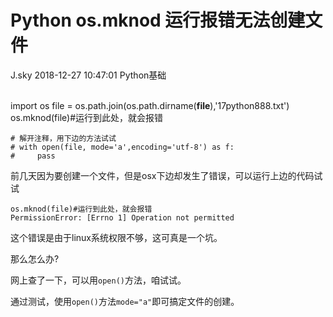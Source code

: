 <div class="blog-article">
<h1 class="title">Python os.mknod 运行报错无法创建文件</h1>
<span class="author">J.sky</span>
<span class="time">2018-12-27 10:47:01</span>
<span class="tag">Python基础</span>
</div>
</br>

import os
    file = os.path.join(os.path.dirname(__file__),'17python888.txt')
    os.mknod(file)#运行到此处，就会报错

    # 解开注释，用下边的方法试试
    # with open(file, mode='a',encoding='utf-8') as f:
    #     pass

前几天因为要创建一个文件，但是osx下边却发生了错误，可以运行上边的代码试试

    os.mknod(file)#运行到此处，就会报错
    PermissionError: [Errno 1] Operation not permitted

这个错误是由于linux系统权限不够，这可真是一个坑。

那么怎么办?

网上查了一下，可以用`open()`方法，咱试试。

通过测试，使用`open()`方法`mode="a"`即可搞定文件的创建。